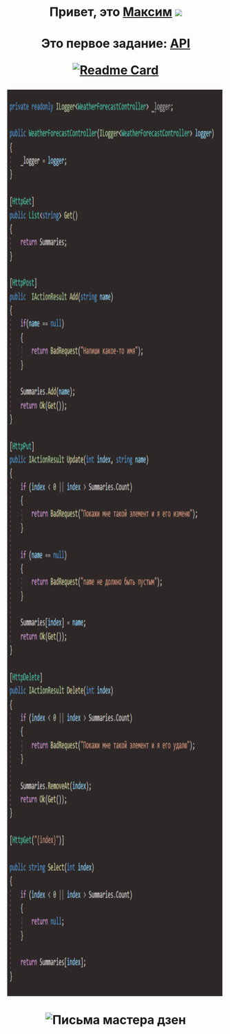 <h1 align="center">Привет, это <a href="https://github.com/TheFl1ppy" target="_blank">Максим</a> 
<img src="https://github.com/blackcater/blackcater/raw/main/images/Hi.gif" height="32"/></h1>

<h1 align="center">Это первое задание: <a href="https://github.com/TheFl1ppy/API/tree/main/API1" target="_blank"> API </a>
  
[![Readme Card](https://github-readme-stats.vercel.app/api/pin/?username=TheFl1ppy&repo=https://github.com/TheFl1ppy/API/tree/main/API1)](https://github.com/anuraghazra/github-readme-stats)

  <p> <img src="API1Assets/code.png" align="middle" height="2100" alt="Письма мастера дзен"></p>
  <p> <img src="API1Assets/site1.png" align="middle" alt="Письма мастера дзен"></p>
